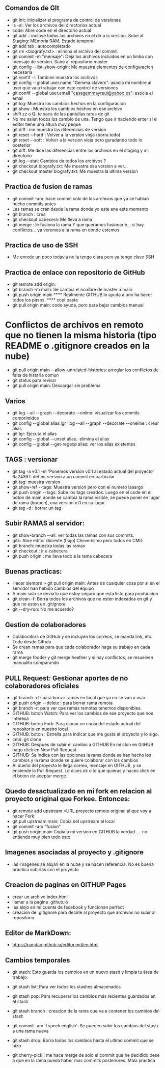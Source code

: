 ## Comandos de GIt
* git init: Inicializar el programa de control de versiones
* ls -al: Ver los archivos del directorios actual
* code: Abre code en el directorio actual
* git add .: incluye todos los archivos en el dir a la version. Sube al Staging: MEmoria RAM. Estado temporal
* git add <letra> tab : autocompletado
* git rm <biografy.txt> : elimina el archivo <x> del commit.
* git commit -m "mensaje": Deja los archivos incluidos en un limbo con mensaje de version. Sube al repositorio master
* git config --list-show-origin: Me muestra elementos de configuracion necesaria
* git vonfif -l: Tambien muestra los archivos
* git config --global user.name "Gemma clavero": asocia mi nombre al user que va a trabajar con este control de versiones
* git confif --global user.email "casagemmayraul@yahoo.es": asocia el email
* git log: Muestra los cambios hechos en la configuracion
* git show <archivo>: Muestra los cambios hechos en ese archivo
* shift zz o Q: te saca de las pantallas raras de git
* No me salen todos los cambio de una. Tengo que ir haciendo enter si el editor tiene una altura muy peque
* git diff <numero larguisimo versionX> <numero larguissimo versionY>: me muestra las diferencias de version
* git reset <numero larguisimo version x> --hard   : Volver a la version vieja (borra todo)
* git reset <numero larguisimo version x> --soft   : Volver a la version vieja pero guradando todo lo posterior
* git diff: Me dice las diferencias entre los archivos en el staging y mi directorio
* git log --stat: Cambios de todos los archivos ?
* git checkout <numero largo> biografy.txt: Me muestra esa version a ver...
* git checkout master biografy.txt: Me muestra la ultima version

## Practica de fusion de ramas
* git commit -am: hace commit solo de los archivos que ya se habian hecho commits antes
* Las ramas se cran desde la rama donde yo este ene este momento
* git branch <cabecera> : crea
* git checkout cabecera: Me lleva a rama <cabecera>
* git merge <ramaY>: le fusiona la rama Y que queramos fusionarle... si hay conflictos... ya veremos a la rama en donde estemos

## Practica de uso de SSH
* Me enrede un poco todavia no la tengo clara pero ya tengo clave SSH

## Practica de enlace con repositorio de GitHub
* git remote add origin: 
* git branch -m main: Se cambia el nombre de master a main
* git push origin main
**** Realmente GITHUB lo ayuda a uno ha hacer todos los pasos. **** copi paste
* git pull origin main: code ayuda, pero para bajar cambios manual

# Conflictos de archivos en remoto que no tienen la misma historia (tipo README o .gitignore creados en la nube)
* git pull origin main --allow-unrelated-histories: arreglar los conflictos de falta de histaria comun
* git status para revisar
* git pull origin main: Descargar sin problema

## Varios 
* git log --all --graph --decorate --online: visualizar los commits comprimidos
* git config --global alias.lgr 'log --all --graph --decorate --oneline': crear alias
* git lgr: Ejecuta el alias
* git config --global --unset alias.<alias>: elimina el alias
* git config --global --get-regexp alias: ver los alias existentes

## TAGS : versionar
* git tag -a v0.1 -m 'Ponemos version v0.1 al estado actual del proyecto' 6a24397: definir version a un commit en particular
* git tag: muestra version
* git show-ref --tags: Muestra version pero con el numero laaargo
* git push origin --tags: Sube los tags creados. Luego en el code en el boton de main donde se cambia la rama visible, se puede poner en lugar de rama (branch), una version x.0 en su lugar.
* git tag -d <nombretag>: borrar un tag

## Subir RAMAS al servidor:
* git show-branch --all: ver todas las ramas con sus commits.
* gitk: Abre editor diciente (flujo) Cheverisimo pero todos en CMD
* git branch: muestra todas las ramas
* git checkout <cabecera>: ir a cabecera
* git push origin <cabecera>: me lleva todo a la rama cabecera

## Buenas practicas:
* Hacer siempre > git pull origin main: Antes de cualquier cosa por si en el servidor han habido cambios del equipo
* A main solo se envia lo que estoy seguro que esta listo para produccion
* git clean -f: Borra todos los archivos que no esten indexados en git y que no esten en .gitignore
* git --dry-run: No me acuerdo?

## Gestion de colaboradores
* Colaborators de GitHub y se incluyen los correos, se manda link, etc. Todo desde Github
* Se crean ramas para que cada colaborador haga su trabajo en cada rama
* git merge fooder y git merge heather y si hay conflictos, se resuelven manualito comparando

## PULL Request: Gestionar aportes de no colaboradores oficiales
* git branch -d <rama>: para borrar ramas en local que ya no se van a usar
* git push origin --delete <rama>: para borrar rama remota
* git branch -r: para ver que ramas remotas tenemos disponibles.
* GITHUB: boton Watch: Para ver los cambios de ese proyecto que nos interesa
* GITHUB: boton Fork: Para clonar un cooia del estado actual del repositorio en nuestro local
* GITHUB: boton : Estrella para indicar que me gusta el proyecto y lo sigo.
* cmd: git clone <con URL del repositorio clonado con Fork>
* GITHUB: Despues de subir el cambio a GITHUB En mi clon en GitHUB hago click en New Pull Request
* GITHUB: Se indica con las opciones la rama donde se han hecho los cambios y la rama donde se quiere colaborar con los cambios
* Al dueño del proyecto le llega correo, mensaje en GITHUB, y se enciende la Pull Request. Le dices ok o lo que quieras y haces click en el boton de aceptar merge.
 
## Quedo desactualizado en mi fork en relacion al proyecto original que Forkee. Entonces:
* git remote add upstream <URL proyecto remoto original al que voy a hacer Fork
* git pull upstream main: Copia del upstream al local
* git commit -am "fusion"
* git push origin main Copia a mi version en GITHUB
  la verdad .... no entiendo muy bien todo esto.

## Imagenes asociadas al proyecto y .gitignore
* las imagenes se alojan en la nube y se hacen referencia. No es buena practica subirlas con el proyecto

## Creacion de paginas en GITHUP Pages
* crear un archivo index.html
* llamar a la pagina <loquesea>.github.io
* las alojo en mi cuenta de facebook y funcionan perfect
* creacion de .gitignore para decirle al proyecto que archivos no subir al repositorio

## Editor de MarkDown: 
* https://pandao.github.io/editor.md/en.html

## Cambios temporales
* git stach: Esto guarda los cambios en un nuevo stash y limpia tu área de trabajo.
* git stash list: Para ver todos los stashes almacenados
* git stash pop: Para recuperar los cambios más recientes guardados en el stash
* git stash branch <english-version>: creacion de la rama que va a contener los cambios del stash
* git commit -am 'I speek english': Se pueden subir los cambios del stash a una rama nueva
* git stash drop: Borra todos los cambios hasta el ultimo commit que se hizo

* git cherry-pick <numero7digitos> : me hace merge de solo el commit que he decidido pese a que en la rama pueda haber mas commits posteriores. Mala practica

  


